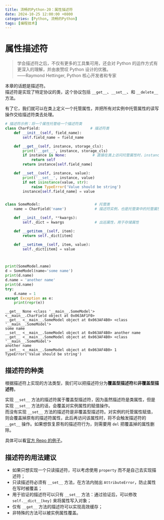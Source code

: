 ```yaml
---
title: 流畅的Python-20：属性描述符
date: 2024-10-25 12:00:00 +0800
categories: [Python, 流畅的Python]
tags: [编程技术]
---
```

# 属性描述符
> 学会描述符之后，不仅有更多的工具集可用，还会对 Python 的运作方式有更深入的理解，并由衷赞叹 Python 设计的优雅。  
> ——Raymond Hettinger, Python 核心开发者和专家

本章的话题是描述符。  
描述符是实现了特定协议的类，这个协议包括 `__get__`、`__set__`、和 `__delete__` 方法。

有了它，我们就可以在类上定义一个托管属性，并把所有对实例中托管属性的读写操作交给描述符类去处理。


```python
# 描述符示例：将一个属性托管给一个描述符类
class CharField:                       # 描述符类
    def __init__(self, field_name):
        self.field_name = field_name

    def __get__(self, instance, storage_cls):
        print('__get__', instance, storage_cls)
        if instance is None:            # 直接在类上访问托管属性时，instance 为 None
            return self
        return instance[self.field_name]

    def __set__(self, instance, value):
        print('__set__', instance, value)
        if not isinstance(value, str):
            raise TypeError('Value should be string')
        instance[self.field_name] = value


class SomeModel:                         # 托管类
    name = CharField('name')             # 描述符实例，也是托管类中的托管属性

    def __init__(self, **kwargs):
        self._dict = kwargs              # 出巡属性，用于存储属性

    def __getitem__(self, item):
        return self._dict[item]

    def __setitem__(self, item, value):
        self._dict[item] = value



print(SomeModel.name)
d = SomeModel(name='some name')
print(d.name)
d.name = 'another name'
print(d.name)
try:
    d.name = 1
except Exception as e:
    print(repr(e))
```

    __get__ None <class '__main__.SomeModel'>
    <__main__.CharField object at 0x063AF1F0>
    __get__ <__main__.SomeModel object at 0x063AF4B0> <class '__main__.SomeModel'>
    some name
    __set__ <__main__.SomeModel object at 0x063AF4B0> another name
    __get__ <__main__.SomeModel object at 0x063AF4B0> <class '__main__.SomeModel'>
    another name
    __set__ <__main__.SomeModel object at 0x063AF4B0> 1
    TypeError('Value should be string')


## 描述符的种类
根据描述符上实现的方法类型，我们可以把描述符分为**覆盖型描述符**和**非覆盖型描述符**。

实现 `__set__` 方法的描述符属于覆盖型描述符，因为虽然描述符是类属性，但是实现 `__set__` 方法的话，会覆盖对实例属性的赋值操作。  
而没有实现 `__set__` 方法的描述符是非覆盖型描述符。对实例的托管属性赋值，则会覆盖掉原有的描述符属性，此后再访问该属性时，将不会触发描述符的 `__get__` 操作。如果想恢复原有的描述符行为，则需要用 `del` 把覆盖掉的属性删除。

具体可以看[官方 Repo 的例子](https://github.com/fluentpython/example-code/blob/master/20-descriptor/descriptorkinds.py)。

## 描述符的用法建议
* 如果只想实现一个只读描述符，可以考虑使用 `property` 而不是自己去实现描述符；
* 只读描述符必须有 `__set__` 方法，在方法内抛出 `AttributeError`，防止属性在写时被覆盖；
* 用于验证的描述符可以只有 `__set__` 方法：通过验证后，可以修改 `self.__dict__[key]` 来将属性写入对象；
* 仅有 `__get__` 方法的描述符可以实现高效缓存；
* 非特殊的方法可以被实例属性覆盖。
